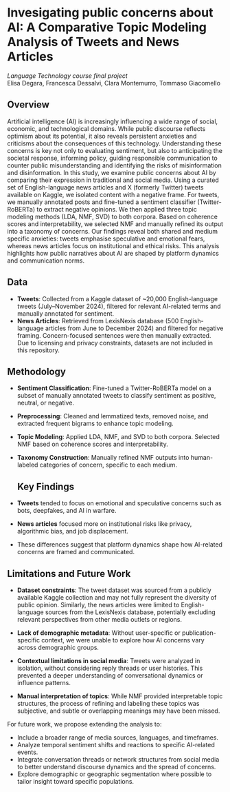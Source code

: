 # Invesigating public concerns about AI: A Comparative Topic Modeling Analysis of Tweets and News Articles
*Language Technology course final project*  
Elisa Degara, Francesca Dessalvi, Clara Montemurro, Tommaso Giacomello
## Overview
Artificial intelligence (AI) is increasingly influencing a wide range of social, economic, and technological domains. While public discourse reflects optimism about its potential, it also reveals persistent anxieties and criticisms about the consequences of this technology. Understanding these concerns is key not only to evaluating sentiment, but also to anticipating the societal response, informing policy, guiding responsible communication to counter public misunderstanding and identifying the risks of misinformation and disinformation. In this study, we examine public concerns about AI by comparing their expression in traditional and social media. Using a curated set of English-language news articles and X (formerly Twitter) tweets available on Kaggle, we isolated content with a negative frame. For tweets,
we manually annotated posts and fine-tuned a sentiment classifier (Twitter-RoBERTa) to extract negative opinions. We then applied three topic modeling methods (LDA, NMF, SVD) to both corpora. Based on coherence scores and interpretability, we selected NMF and manually refined its output into a taxonomy of concerns. Our findings reveal both shared and medium specific anxieties: tweets emphasise speculative and emotional fears, whereas news articles focus on institutional and ethical risks. This analysis highlights how public narratives about AI are shaped by platform dynamics and communication norms. 
 



## Data

- **Tweets**: Collected from a Kaggle dataset of ~20,000 English-language tweets (July–November 2024), filtered for relevant AI-related terms and manually annotated for sentiment.
- **News Articles**: Retrieved from LexisNexis database (500 English-language articles from June to December 2024) and filtered for negative framing. Concern-focused sentences were then manually extracted.
Due to licensing and privacy constraints, datasets are not included in this repository.

## Methodology

- **Sentiment Classification**: Fine-tuned a Twitter-RoBERTa model on a subset of manually annotated tweets to classify sentiment as positive, neutral, or negative.
- **Preprocessing**: Cleaned and lemmatized texts, removed noise, and extracted frequent bigrams to enhance topic modeling.
- **Topic Modeling**: Applied LDA, NMF, and SVD to both corpora. Selected NMF based on coherence scores and interpretability.
- **Taxonomy Construction**: Manually refined NMF outputs into human-labeled categories of concern, specific to each medium.

  ## Key Findings
- **Tweets** tended to focus on emotional and speculative concerns such as bots, deepfakes, and AI in warfare.
- **News articles** focused more on institutional risks like privacy, algorithmic bias, and job displacement.
- These differences suggest that platform dynamics shape how AI-related concerns are framed and communicated.

## Limitations and Future Work

- **Dataset constraints**: The tweet dataset was sourced from a publicly available Kaggle collection and may not fully represent the diversity of public opinion. Similarly, the news articles were limited to English-language sources from the LexisNexis database, potentially excluding relevant perspectives from other media outlets or regions.
  
- **Lack of demographic metadata**: Without user-specific or publication-specific context, we were unable to explore how AI concerns vary across demographic groups.

- **Contextual limitations in social media**: Tweets were analyzed in isolation, without considering reply threads or user histories. This prevented a deeper understanding of conversational dynamics or influence patterns.

- **Manual interpretation of topics**: While NMF provided interpretable topic structures, the process of refining and labeling these topics was subjective, and subtle or overlapping meanings may have been missed.

For future work, we propose extending the analysis to:
- Include a broader range of media sources, languages, and timeframes.
- Analyze temporal sentiment shifts and reactions to specific AI-related events.
- Integrate conversation threads or network structures from social media to better understand discourse dynamics and the spread of concerns.
- Explore demographic or geographic segmentation where possible to tailor insight toward specific populations.




